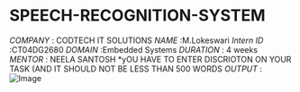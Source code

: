 # SPEECH-RECOGNITION-SYSTEM
*COMPANY* : CODTECH IT SOLUTIONS
*NAME*    :M.Lokeswari
*Intern ID* :CT04DG2680
*DOMAIN* :Embedded Systems
*DURATION* : 4 weeks 
*MENTOR*   : NEELA SANTOSH 
*yOU HAVE TO ENTER DISCRIOTON ON YOUR TASK (AND IT SHOULD NOT  BE LESS THAN 500 WORDS 
*OUTPUT* :
![Image](https://github.com/user-attachments/assets/b9001c24-c39e-4967-bcd0-38f8a4b4ef2c)
